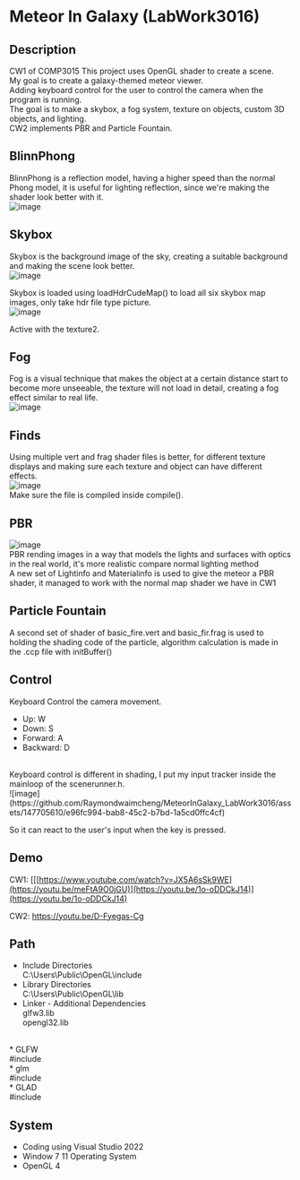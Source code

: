 # Meteor In Galaxy (LabWork3016)
## Description
  CW1 of COMP3015
  This project uses OpenGL shader to create a scene.<br />
  My goal is to create a galaxy-themed meteor viewer.<br />
  Adding keyboard control for the user to control the camera when the program is running.<br />
  The goal is to make a skybox, a fog system, texture on objects, custom 3D objects, and lighting.<br />
  CW2 implements PBR and Particle Fountain. <br />

## BlinnPhong
BlinnPhong is a reflection model, having a higher speed than the normal Phong model, it is useful for lighting reflection, since we're making the shader look better with it. <br />
![image](https://github.com/Raymondwaimcheng/MeteorInGalaxy_LabWork3016/assets/147705610/3f9890e6-3fcc-44ac-9dcd-e38aa04fe9ce)


## Skybox
Skybox is the background image of the sky, creating a suitable background and making the scene look better.<br />
![image](https://github.com/Raymondwaimcheng/MeteorInGalaxy_LabWork3016/assets/147705610/0d5ac59e-1b8b-4060-9462-8978dca67989) <br />

Skybox is loaded using loadHdrCudeMap() to load all six skybox map images, only take hdr file type picture.<br />
![image](https://github.com/Raymondwaimcheng/MeteorInGalaxy_LabWork3016/assets/147705610/04d82b1b-2517-42f9-a890-8a298236cdf6) <br />

Active with the texture2.<br />

## Fog
Fog is a visual technique that makes the object at a certain distance start to become more unseeable, the texture will not load in detail, creating a fog effect similar to real life. <br />
![image](https://github.com/Raymondwaimcheng/MeteorInGalaxy_LabWork3016/assets/147705610/84880094-6886-494f-9c14-d701e0fed262) <br />

## Finds
Using multiple vert and frag shader files is better, for different texture displays and making sure each texture and object can have different effects.<br />
![image](https://github.com/Raymondwaimcheng/MeteorInGalaxy_LabWork3016/assets/147705610/d8b42d8b-d7fb-417b-94e2-a3b87fc7525c) <br />
Make sure the file is compiled inside compile(). <br />

## PBR
![image](https://github.com/Raymondwaimcheng/MeteorInGalaxy_LabWork3016/assets/147705610/bb0809e8-c085-4206-b44a-2b3e1d528b1c) <br />
PBR rending images in a way that models the lights and surfaces with optics in the real world, it's more realistic compare normal lighting method <br />
A new set of Lightinfo and Materialinfo is used to give the meteor a PBR shader, it managed to work with the normal map shader we have in CW1

## Particle Fountain
A second set of shader of basic_fire.vert and basic_fir.frag is used to holding the shading code of the particle, algorithm calculation is made in the .ccp file with initBuffer() <br />

## Control
Keyboard Control the camera movement.<br />
* Up:       W
* Down:     S
* Forward:  A
* Backward: D
<br />
Keyboard control is different in shading, I put my input tracker inside the mainloop of the scenerunner.h. <br />
![image](https://github.com/Raymondwaimcheng/MeteorInGalaxy_LabWork3016/assets/147705610/e96fc994-bab8-45c2-b7bd-1a5cd0ffc4cf) <br />

So it can react to the user's input when the key is pressed. <br />


## Demo
CW1: [[[https://www.youtube.com/watch?v=JX5A6sSk9WE](https://youtu.be/meFtA9O0jGU)](https://youtu.be/1o-oDDCkJ14)](https://youtu.be/1o-oDDCkJ14)

CW2: https://youtu.be/D-Fyegas-Cg

## Path
* Include Directories <br />
C:\Users\Public\OpenGL\include <br />
* Library Directories <br />
C:\Users\Public\OpenGL\lib <br />
* Linker - Additional Dependencies <br />
  glfw3.lib <br />
  opengl32.lib <br />
<br />
* GLFW <br />
#include<GLFW/glfw3.h> <br />
* glm <br />
#include<glm/glm.hpp> <br />
* GLAD <br />
#include<glad/glad.h> <br />

## System
* Coding using Visual Studio 2022
* Window 7 11 Operating System
* OpenGL 4
